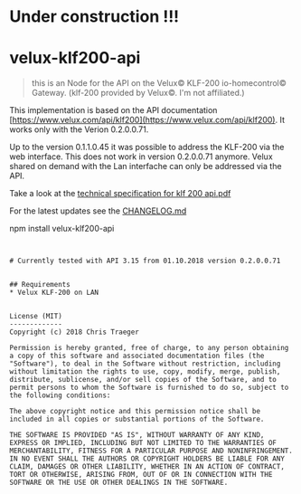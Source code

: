 # Under construction !!!

# velux-klf200-api

> this is an Node for the API on the Velux&copy; KLF-200 io-homecontrol&copy; Gateway.
> (klf-200 provided by Velux&copy;. I'm not affiliated.)


This implementation is based on the API documentation [https://www.velux.com/api/klf200](https://www.velux.com/api/klf200).
It works only with the Verion 0.2.0.0.71.

Up to the version 0.1.1.0.45 it was possible to address the KLF-200 via the web interface. This does not work in version 0.2.0.0.71 anymore. Velux shared on demand with the Lan interfache can only be addressed via the API.

Take a look at the [technical specification for klf 200 api.pdf](https://github.com/ChrisHanuta/velux-klf200-api/blob/master/technical%20specification%20for%20klf%20200%20api.pdf)


For the latest updates see the [CHANGELOG.md](https://github.com/ChrisHanuta/velux-klf200-api/blob/master/CHANGELOG.md)

npm install velux-klf200-api
```


# Currently tested with API 3.15 from 01.10.2018 version 0.2.0.0.71


## Requirements
* Velux KLF-200 on LAN


License (MIT)
-------------
Copyright (c) 2018 Chris Traeger

Permission is hereby granted, free of charge, to any person obtaining a copy of this software and associated documentation files (the "Software"), to deal in the Software without restriction, including without limitation the rights to use, copy, modify, merge, publish, distribute, sublicense, and/or sell copies of the Software, and to permit persons to whom the Software is furnished to do so, subject to the following conditions:

The above copyright notice and this permission notice shall be included in all copies or substantial portions of the Software.

THE SOFTWARE IS PROVIDED "AS IS", WITHOUT WARRANTY OF ANY KIND, EXPRESS OR IMPLIED, INCLUDING BUT NOT LIMITED TO THE WARRANTIES OF MERCHANTABILITY, FITNESS FOR A PARTICULAR PURPOSE AND NONINFRINGEMENT. IN NO EVENT SHALL THE AUTHORS OR COPYRIGHT HOLDERS BE LIABLE FOR ANY CLAIM, DAMAGES OR OTHER LIABILITY, WHETHER IN AN ACTION OF CONTRACT, TORT OR OTHERWISE, ARISING FROM, OUT OF OR IN CONNECTION WITH THE SOFTWARE OR THE USE OR OTHER DEALINGS IN THE SOFTWARE.

